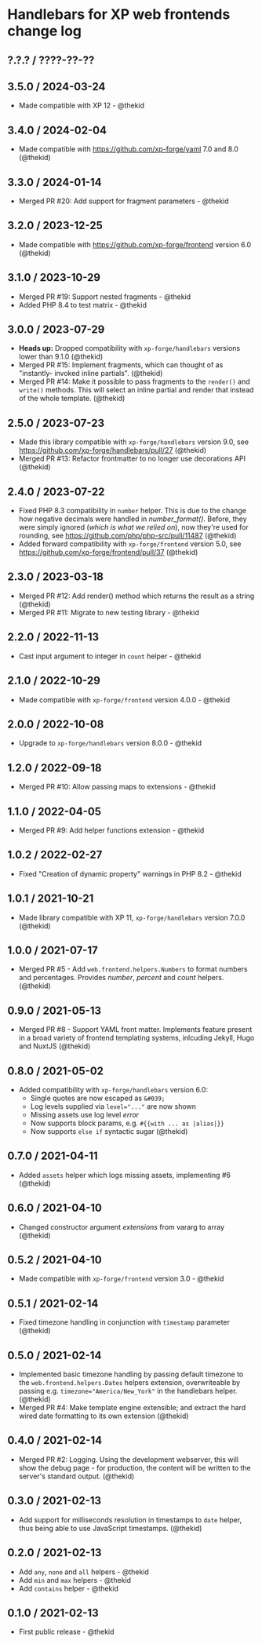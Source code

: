 Handlebars for XP web frontends change log
==========================================

## ?.?.? / ????-??-??

## 3.5.0 / 2024-03-24

* Made compatible with XP 12 - @thekid

## 3.4.0 / 2024-02-04

* Made compatible with https://github.com/xp-forge/yaml 7.0 and 8.0
  (@thekid)

## 3.3.0 / 2024-01-14

* Merged PR #20: Add support for fragment parameters - @thekid

## 3.2.0 / 2023-12-25

* Made compatible with https://github.com/xp-forge/frontend version 6.0
  (@thekid)

## 3.1.0 / 2023-10-29

* Merged PR #19: Support nested fragments - @thekid
* Added PHP 8.4 to test matrix - @thekid

## 3.0.0 / 2023-07-29

* **Heads up:** Dropped compatibility with `xp-forge/handlebars` versions
  lower than 9.1.0
  (@thekid)
* Merged PR #15: Implement fragments, which can thought of as "instantly-
  invoked inline partials".
  (@thekid)
* Merged PR #14: Make it possible to pass fragments to the `render()` and
  `write()` methods. This will select an inline partial and render that
  instead of the whole template.
  (@thekid)

## 2.5.0 / 2023-07-23

* Made this library compatible with `xp-forge/handlebars` version 9.0,
  see https://github.com/xp-forge/handlebars/pull/27
  (@thekid)
* Merged PR #13: Refactor frontmatter to no longer use decorations API
  (@thekid)

## 2.4.0 / 2023-07-22

* Fixed PHP 8.3 compatibility in `number` helper. This is due to the
  change how negative decimals were handled in *number_format()*. Before,
  they were simply ignored (*which is what we relied on*), now they're
  used for rounding, see https://github.com/php/php-src/pull/11487
  (@thekid)
* Added forward compatibility with `xp-forge/frontend` version 5.0, see
  https://github.com/xp-forge/frontend/pull/37
  (@thekid)

## 2.3.0 / 2023-03-18

* Merged PR #12: Add render() method which returns the result as a string
  (@thekid)
* Merged PR #11: Migrate to new testing library - @thekid

## 2.2.0 / 2022-11-13

* Cast input argument to integer in `count` helper - @thekid

## 2.1.0 / 2022-10-29

* Made compatible with `xp-forge/frontend` version 4.0.0 - @thekid

## 2.0.0 / 2022-10-08

* Upgrade to `xp-forge/handlebars` version 8.0.0 - @thekid

## 1.2.0 / 2022-09-18

* Merged PR #10: Allow passing maps to extensions - @thekid

## 1.1.0 / 2022-04-05

* Merged PR #9: Add helper functions extension - @thekid

## 1.0.2 / 2022-02-27

* Fixed "Creation of dynamic property" warnings in PHP 8.2 - @thekid

## 1.0.1 / 2021-10-21

* Made library compatible with XP 11, `xp-forge/handlebars` version
  7.0.0
  (@thekid)

## 1.0.0 / 2021-07-17

* Merged PR #5 - Add `web.frontend.helpers.Numbers` to format numbers
  and percentages. Provides *number*, *percent* and *count* helpers.
  (@thekid)

## 0.9.0 / 2021-05-13

* Merged PR #8 - Support YAML front matter. Implements feature present
  in a broad variety of frontend templating systems, inlcuding Jekyll,
  Hugo and NuxtJS
  (@thekid)

## 0.8.0 / 2021-05-02

* Added compatibility with `xp-forge/handlebars` version 6.0:
  - Single quotes are now escaped as `&#039;`
  - Log levels supplied via `level="..."` are now shown
  - Missing assets use log level *error*
  - Now supports block params, e.g. `#{{with ... as |alias|}}`
  - Now supports `else if` syntactic sugar
  (@thekid)

## 0.7.0 / 2021-04-11

* Added `assets` helper which logs missing assets, implementing #6
  (@thekid)

## 0.6.0 / 2021-04-10

* Changed constructor argument *extensions* from vararg to array
  (@thekid)

## 0.5.2 / 2021-04-10

* Made compatible with `xp-forge/frontend` version 3.0 - @thekid

## 0.5.1 / 2021-02-14

* Fixed timezone handling in conjunction with `timestamp` parameter
  (@thekid)

## 0.5.0 / 2021-02-14

* Implemented basic timezone handling by passing default timezone to
  the `web.frontend.helpers.Dates` helpers extension, overwriteable by
  passing e.g. `timezone="America/New_York"` in the handlebars helper.
  (@thekid)
* Merged PR #4: Make template engine extensible; and extract the hard
  wired date formatting to its own extension
  (@thekid)

## 0.4.0 / 2021-02-14

* Merged PR #2: Logging. Using the development webserver, this will show
  the debug page - for production, the content will be written to the
  server's standard output.
  (@thekid)

## 0.3.0 / 2021-02-13

* Add support for milliseconds resolution in timestamps to `date` helper,
  thus being able to use JavaScript timestamps.
  (@thekid)

## 0.2.0 / 2021-02-13

* Add `any`, `none` and `all` helpers - @thekid
* Add `min` and `max` helpers - @thekid
* Add `contains` helper - @thekid

## 0.1.0 / 2021-02-13

* First public release - @thekid
